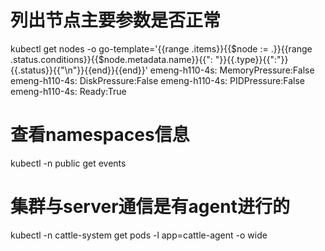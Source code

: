 # 列出节点主要参数是否正常
kubectl get nodes -o go-template='{{range .items}}{{$node := .}}{{range .status.conditions}}{{$node.metadata.name}}{{": "}}{{.type}}{{":"}}{{.status}}{{"\n"}}{{end}}{{end}}'
emeng-h110-4s: MemoryPressure:False
emeng-h110-4s: DiskPressure:False
emeng-h110-4s: PIDPressure:False
emeng-h110-4s: Ready:True

# 查看namespaces信息
kubectl -n public get events

# 集群与server通信是有agent进行的
kubectl -n cattle-system get pods -l app=cattle-agent -o wide
